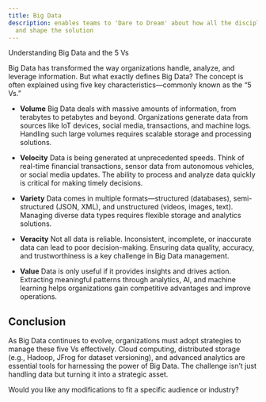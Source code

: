 ```yaml
---
title: Big Data
description: enables teams to 'Dare to Dream' about how all the disciplines can resonate
  and shape the solution
---
```

Understanding Big Data and the 5 Vs

Big Data has transformed the way organizations handle, analyze, and leverage information. But what exactly defines Big Data? The concept is often explained using five key characteristics—commonly known as the “5 Vs.”

- **Volume** Big Data deals with massive amounts of information, from terabytes to petabytes and beyond. Organizations generate data from sources like IoT devices, social media, transactions, and machine logs. Handling such large volumes requires scalable storage and processing solutions.

- **Velocity** Data is being generated at unprecedented speeds. Think of real-time financial transactions, sensor data from autonomous vehicles, or social media updates. The ability to process and analyze data quickly is critical for making timely decisions.

- **Variety**  Data comes in multiple formats—structured (databases), semi-structured (JSON, XML), and unstructured (videos, images, text). Managing diverse data types requires flexible storage and analytics solutions.

- **Veracity** Not all data is reliable. Inconsistent, incomplete, or inaccurate data can lead to poor decision-making. Ensuring data quality, accuracy, and trustworthiness is a key challenge in Big Data management.

- **Value** Data is only useful if it provides insights and drives action. Extracting meaningful patterns through analytics, AI, and machine learning helps organizations gain competitive advantages and improve operations.

## Conclusion

As Big Data continues to evolve, organizations must adopt strategies to manage these five Vs effectively. Cloud computing, distributed storage (e.g., Hadoop, JFrog for dataset versioning), and advanced analytics are essential tools for harnessing the power of Big Data. The challenge isn’t just handling data but turning it into a strategic asset.

Would you like any modifications to fit a specific audience or industry?
